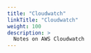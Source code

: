 ```yaml
---
title: "Cloudwatch"
linkTitle: "Cloudwatch"
weight: 100
description: >
  Notes on AWS Cloudwatch
---
```





